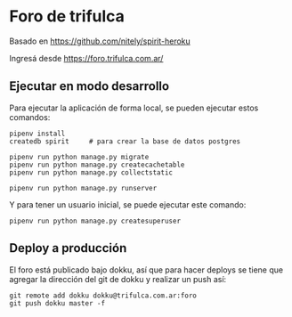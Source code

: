 # Foro de trifulca

Basado en https://github.com/nitely/spirit-heroku

Ingresá desde https://foro.trifulca.com.ar/

## Ejecutar en modo desarrollo

Para ejecutar la aplicación de forma local, se pueden ejecutar
estos comandos:

```
pipenv install
createdb spirit     # para crear la base de datos postgres

pipenv run python manage.py migrate
pipenv run python manage.py createcachetable
pipenv run python manage.py collectstatic

pipenv run python manage.py runserver
```

Y para tener un usuario inicial, se puede ejecutar este
comando:

```
pipenv run python manage.py createsuperuser
```

## Deploy a producción

El foro está publicado bajo dokku, así que para hacer deploys
se tiene que agregar la dirección del git de dokku y realizar
un push así:

```
git remote add dokku dokku@trifulca.com.ar:foro
git push dokku master -f
```
